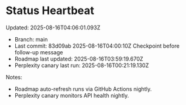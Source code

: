 # Status Heartbeat

Updated: 2025-08-16T04:06:01.093Z

- Branch: main
- Last commit: 83d09ab 2025-08-16T04:00:10Z Checkpoint before follow-up message
- Roadmap last updated: 2025-08-16T03:59:19.670Z
- Perplexity canary last run: 2025-08-16T00:21:19.130Z

Notes:
- Roadmap auto-refresh runs via GitHub Actions nightly.
- Perplexity canary monitors API health nightly.
